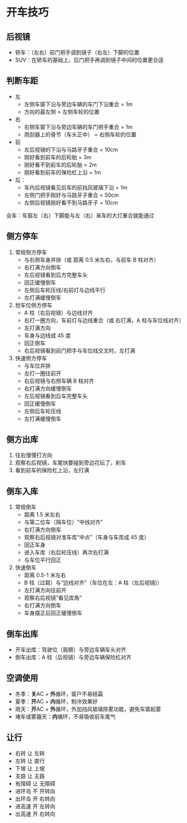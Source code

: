 # 开车技巧

## 后视镜

- 轿车：（左右）前门把手调到镜子（右左）下脚的位置
- SUV：在轿车的基础上，后门把手再调到镜子中间的位置更合适

## 判断车距

- 左
  - 左侧车窗下沿与旁边车辆的车门下沿重合 = 1m
  - 方向的最左侧 = 左侧车轮的位置
- 右
  - 右侧车窗下沿与旁边车辆的车门把手重合 = 1m
  - 雨刮器上的骨节（车头正中） = 右侧车轮的位置
- 前
  - 左后视镜的下沿与马路牙子重合 = 10cm
  - 刚好看到前车的后轮胎 = 3m
  - 刚好看不到前车的后轮胎 = 2m
  - 刚好看到前车的保险杠上沿 = 1m
- 后：
  - 车内后视镜看见后车的前挡风玻璃下沿 = 1m
  - 左侧门把手刚好与马路牙子重合 = 50cm
  - 左侧后视镜刚好看不到马路牙子 = 10cm

会车：车窗左（右）下脚能与左（右）来车的大灯重合就能通过

## 侧方停车

1. 常规侧方停车
   - 与右侧车身并排（或 距离 0.5 米左右，与前车 B 柱对齐）
   - 右打满方向倒车
   - 左后视镜看到后方完整车头
   - 回正缓慢倒车
   - 左侧后车轮压线/右前灯与边线平行
   - 左打满缓慢倒车
2. 抢车位侧方停车
   - A 柱（右后视镜）与边线对齐
   - 右打一圈方向，车前灯与边线重合（或 右打满，A 柱与车位线对齐）
   - 左打满方向
   - 车身与边线成 45 度
   - 回正倒车
   - 右后视镜看到前门把手与车位线交叉时，左打满
3. 快速侧方停车
   - 与车位并排
   - 左打一圈往前开
   - 右后视镜与右侧车辆 B 柱对齐
   - 右打满方向缓慢倒车
   - 左后视镜看到后车完整车头
   - 回正缓慢倒车
   - 左侧后车轮压线
   - 左打满缓慢倒车

## 侧方出库

1. 往右慢慢打方向
2. 观察右后视镜，车尾快要碰到旁边花坛了，刹车
3. 看到前车的保险杠上沿，左打满

## 倒车入库

1. 常规倒车
   - 距离 1.5 米左右
   - 与第二位车（隔车位）“中线对齐”
   - 右打满方向倒车
   - 观察右后视镜对准车库“中点”（车身与车库成 45 度）
   - 回正车身
   - 进入车库（右后轮压线）再次右打满
   - 与车位平行回正
2. 快速倒车
   - 距离 0.5-1 米左右
   - B 柱（过肩）与“边线对齐”（车位在左：A 柱（左后视镜)）
   - 左打满方向往前开
   - 观察右后视镜“看见库角”
   - 右打满方向倒车
   - 车身摆正后回正缓慢倒车

## 倒车出库

- 开车出库：驾驶位（肩膀）与旁边车辆车头对齐
- 倒车出库：A 柱（后视镜）与旁边车辆保险杠对齐

## 空调使用

- 冬季：**关**AC + **外**循环，窗户不易结霜
- 夏季：**开**AC + **内**循环，制冷效果好
- 雨天：**开**AC + **外**循环，外加挡风玻璃除雾功能，避免车窗起雾
- 堵车或雾霾天：**内**循环，不易吸收前车尾气

## 让行

- 右转 让 左转
- 左转 让 直行
- 下坡 让 上坡
- 支路 让 主路
- 有障碍 让 无障碍
- 进环岛 不 开转向
- 出环岛 开 右转向
- 进高速 开 左转向
- 出高速 开 右转向
